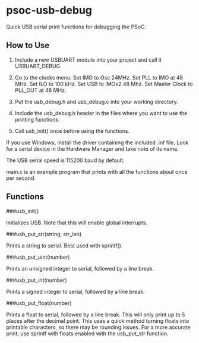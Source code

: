 psoc-usb-debug
==============

Quick USB serial print functions for debugging the PSoC.


How to Use
----------

1. Include a new USBUART module into your project and call it USBUART_DEBUG.

2. Go to the clocks menu. Set IMO to Osc 24MHz. Set PLL to IMO at 48 MHz. Set
ILO to 100 kHz. Set USB to IMOx2 48 Mhz. Set Master Clock to PLL_OUT at 48 MHz.

3. Put the usb_debug.h and usb_debug.c into your working directory.

4. Include the usb_debug.h header in the files where you want to use the
printing functions.

5. Call usb_init() once before using the functions.

If you use Windows, install the driver containing the included .inf file. Look
for a serial device in the Hardware Manager and take note of its name.

The USB serial speed is 115200 baud by default.

main.c is an example program that prints with all the functions about once per
second.


Functions
---------

###usb_init()

Initializes USB. Note that this will enable global interrupts.

###usb_put_str(string, str_len)

Prints a string to serial. Best used with sprintf().

###usb_put_uint(number)

Prints an unsigned integer to serial, followed by a line break.

###usb_put_int(number)

Prints a signed integer to serial, followed by a line break.

###usb_put_float(number)

Prints a float to serial, followed by a line break. This will only print up to 5
places after the decimal point. This uses a quick method turning floats into
printable characters, so there may be rounding issues. For a more accurate print,
use sprintf with floats enabled with the usb_put_str function.
